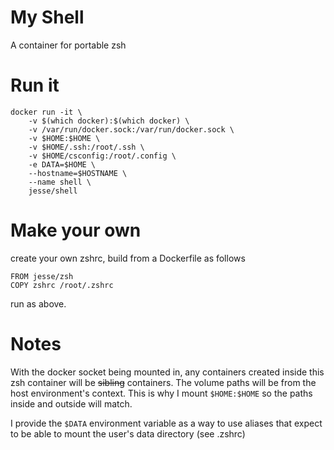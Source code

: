 # My Shell

A container for portable zsh

# Run it

    docker run -it \
        -v $(which docker):$(which docker) \
        -v /var/run/docker.sock:/var/run/docker.sock \
        -v $HOME:$HOME \
        -v $HOME/.ssh:/root/.ssh \
        -v $HOME/csconfig:/root/.config \
        -e DATA=$HOME \
        --hostname=$HOSTNAME \
        --name shell \
        jesse/shell

# Make your own

create your own zshrc, build from a Dockerfile as follows

    FROM jesse/zsh
    COPY zshrc /root/.zshrc

run as above.

# Notes

With the docker socket being mounted in, any containers created inside this zsh
container will be ~~sibling~~ containers. The volume paths will be from the host
environment's context. This is why I mount `$HOME:$HOME` so the paths inside and
outside will match.

I provide the `$DATA` environment variable as a way to use aliases that expect
to be able to mount the user's data directory (see .zshrc)
